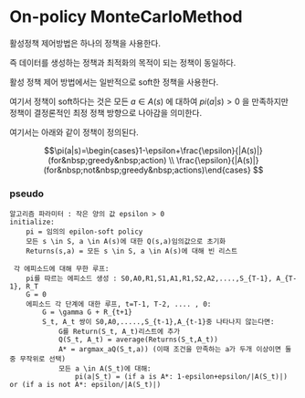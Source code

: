# On-policy MonteCarloMethod

활성정책 제어방법은 하나의 정책을 사용한다.

즉 데이터를 생성하는 정책과 최적화의 목적이 되는 정책이 동일하다.

활성 정책 제어 방법에서는 일반적으로 soft한 정책을 사용한다.

여기서 정책이 soft하다는 것은 모든 $a \in A(s)$ 에 대하여 $pi(a|s) > 0$ 을 만족하지만 정책이 결정론적인 최정 정책 방향으로 나아감을 의미한다.

여기서는 아래와 같이 정책이 정의된다.

$$\pi(a|s)=\begin{cases}1-\epsilon+\frac{\epsilon}{|A(s)|} (for&nbsp;greedy&nbsp;action) \\
\frac{\epsilon}{|A(s)|} (for&nbsp;not&nbsp;greedy&nbsp;actions)\end{cases} $$


### pseudo
```
알고리즘 파라미터 : 작은 양의 값 epsilon > 0
initialize:
	pi = 임의의 epilon-soft policy
    모든 s \in S, a \in A(s)에 대한 Q(s,a)임의값으로 초기화
    Returns(s,a) = 모든 s \in S, a \in A(s)에 대해 빈 리스트 
   
 각 에피소드에 대해 무한 루프:
 	pi를 따르는 에피소드 생성 : S0,A0,R1,S1,A1,R1,S2,A2,....,S_{T-1}, A_{T-1}, R_T
    G = 0
    에피소드 각 단계에 대한 루프, t=T-1, T-2, .... , 0:
    	G = \gamma G + R_{t+1}
        S_t, A_t 쌍이 S0,A0,.....,S_{t-1},A_{t-1}중 나타나지 않는다면:
        	G를 Return(S_t, A_t)리스트에 추가
            Q(S_t, A_t) = average(Returns(S_t,A_t))
            A* = argmax_aQ(S_t,a)) (이때 조건을 만족하는 a가 두개 이상이면 둘 중 무작위로 선택) 
            모든 a \in A(S_t)에 대해:
            	pi(a|S_t) = (if a is A*: 1-epsilon+epsilon/|A(S_t)|) or (if a is not A*: epsilon/|A(S_t)|)
```
